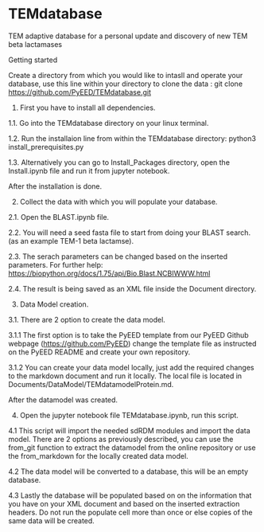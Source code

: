 # TEMdatabase
TEM adaptive database for a personal update and discovery of new TEM beta lactamases


Getting started

Create a directory from which you would like to intasll and operate your database,
use this line within your directory to clone the data : git clone https://github.com/PyEED/TEMdatabase.git


1. First you have to install all dependencies.
    
1.1. Go into the TEMdatabase directory on your linux terminal.

1.2. Run the installaion line from within the TEMdatabase directory: python3 install_prerequisites.py 

1.3. Alternatively you can go to Install_Packages directory, open the Install.ipynb file and run it from jupyter notebook.

After the installation is done.

2. Collect the data with which you will populate your database.
  
2.1. Open the BLAST.ipynb file.

2.2. You will need a seed fasta file to start from doing your BLAST search.(as an example TEM-1 beta lactamse).

2.3. The serach parameters can be changed based on the inserted parameters. For further help:
      https://biopython.org/docs/1.75/api/Bio.Blast.NCBIWWW.html
      
2.4. The result is being saved as an XML file inside the Document directory.

3. Data Model creation.
    
3.1. There are 2 option to create the data model.

3.1.1 The first option is to take the PyEED template from our PyEED Github webpage (https://github.com/PyEED) change the template file as instructed on the PyEED README and create your own repository.

3.1.2 You can create your data model locally, just add the required changes to the markdown document and run it locally. The local file is located in Documents/DataModel/TEMdatamodelProtein.md.

After the datamodel was created.

4.    Open the jupyter notebook file TEMdatabase.ipynb, run this script.
    
4.1   This script will import the needed sdRDM modules and import the data model. There are 2 options as previously described, you can use the from_git function to extract the datamodel from the online repository or use the from_markdown for the locally created data model.
      
4.2   The data model will be converted to a database, this will be an empty database.

4.3   Lastly the database will be populated based on on the information that you have on your XML document
      and based on the inserted extraction headers. Do not run the populate cell more than once or else copies of the same data will be created.
      
